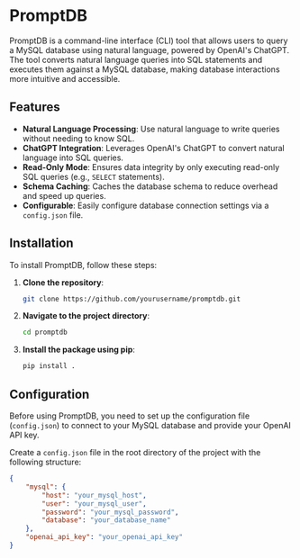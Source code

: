 # PromptDB

PromptDB is a command-line interface (CLI) tool that allows users to query a MySQL database using natural language,
powered by OpenAI's ChatGPT. The tool converts natural language queries into SQL statements and executes them against a
MySQL database, making database interactions more intuitive and accessible.

## Features

- **Natural Language Processing**: Use natural language to write queries without needing to know SQL.
- **ChatGPT Integration**: Leverages OpenAI's ChatGPT to convert natural language into SQL queries.
- **Read-Only Mode**: Ensures data integrity by only executing read-only SQL queries (e.g., `SELECT` statements).
- **Schema Caching**: Caches the database schema to reduce overhead and speed up queries.
- **Configurable**: Easily configure database connection settings via a `config.json` file.

## Installation

To install PromptDB, follow these steps:

1. **Clone the repository**:

    ```bash
    git clone https://github.com/yourusername/promptdb.git
    ```

2. **Navigate to the project directory**:

    ```bash
    cd promptdb
    ```

3. **Install the package using pip**:

    ```bash
    pip install .
    ```

## Configuration

Before using PromptDB, you need to set up the configuration file (`config.json`) to connect to your MySQL database and
provide your OpenAI API key.

Create a `config.json` file in the root directory of the project with the following structure:

```json
{
    "mysql": {
        "host": "your_mysql_host",
        "user": "your_mysql_user",
        "password": "your_mysql_password",
        "database": "your_database_name"
    },
    "openai_api_key": "your_openai_api_key"
}
